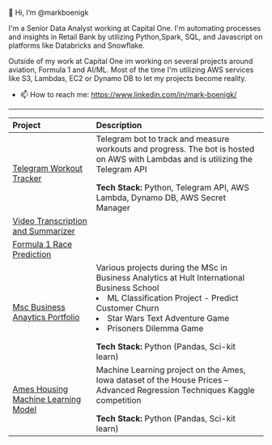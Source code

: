 👋 Hi, I’m @markboenigk

I'm a Senior Data Analyst working at Capital One. I'm automating processes and insights in Retail Bank by utilizing Python,Spark, SQL, and Javascript on platforms like Databricks and Snowflake. 

Outside of my work at Capital One im working on several projects around aviation, Formula 1 and AI/ML. Most of the time I'm utilizing AWS services like S3, Lambdas, EC2 or Dynamo DB to let my projects become reality. 

- 📫 How to reach me: https://www.linkedin.com/in/mark-boenigk/

***

| Project     | Description |
| :---        |    :----    |
|[Telegram Workout Tracker](https://github.com/markboenigk/Telegram-Workout-Tracker) |Telegram bot to track and measure workouts and progress. The bot is hosted on AWS with Lambdas and is utilizing the Telegram API </p> <b> Tech Stack:</b> Python, Telegram API, AWS Lambda, Dynamo DB, AWS Secret Manager| 
|[Video Transcription and Summarizer]()||
|[Formula 1 Race Prediction]()||
|[Msc Business Anaytics Portfolio](https://github.com/markboenigk/Msc_Business_Analytics_Portfolio)|Various projects during the MSc in Business Analytics at Hult International Business School <li> ML Classification Project - Predict Customer Churn <li> Star Wars Text Adventure Game <li> Prisoners Dilemma Game </p> <b> Tech Stack:</b> Python (Pandas, Sci-kit learn)|
|[Ames Housing Machine Learning Model](https://github.com/markboenigk/Ames_Housing_ML)|Machine Learning project on the Ames, Iowa dataset of the House Prices – Advanced Regression Techniques Kaggle competition </p> <b> Tech Stack:</b> Python (Pandas, Sci-kit learn) |




<!---
markboenigk/markboenigk is a ✨ special ✨ repository because its `README.md` (this file) appears on your GitHub profile.
You can click the Preview link to take a look at your changes.
--->
